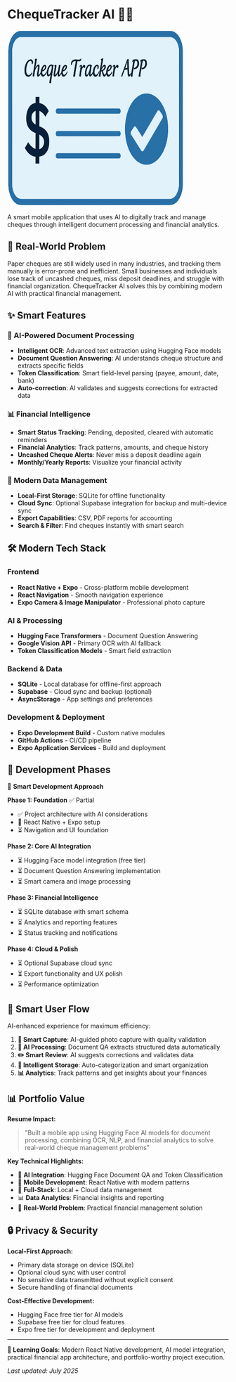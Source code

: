 # ChequeTracker AI 🤖📱

<div align="left">
  <img src="assets/app-logo.png" alt="ChequeTracker AI Logo" width="400" height="400">
</div>

A smart mobile application that uses AI to digitally track and manage cheques through intelligent document processing and financial analytics.

## 🎯 Real-World Problem

Paper cheques are still widely used in many industries, and tracking them manually is error-prone and inefficient. Small businesses and individuals lose track of uncashed cheques, miss deposit deadlines, and struggle with financial organization. ChequeTracker AI solves this by combining modern AI with practical financial management.

## ✨ Smart Features

### 🤖 AI-Powered Document Processing

- **Intelligent OCR**: Advanced text extraction using Hugging Face models
- **Document Question Answering**: AI understands cheque structure and extracts specific fields
- **Token Classification**: Smart field-level parsing (payee, amount, date, bank)
- **Auto-correction**: AI validates and suggests corrections for extracted data

### 📊 Financial Intelligence

- **Smart Status Tracking**: Pending, deposited, cleared with automatic reminders
- **Financial Analytics**: Track patterns, amounts, and cheque history
- **Uncashed Cheque Alerts**: Never miss a deposit deadline again
- **Monthly/Yearly Reports**: Visualize your financial activity

### 🔄 Modern Data Management

- **Local-First Storage**: SQLite for offline functionality
- **Cloud Sync**: Optional Supabase integration for backup and multi-device sync
- **Export Capabilities**: CSV, PDF reports for accounting
- **Search & Filter**: Find cheques instantly with smart search

## 🛠️ Modern Tech Stack

### Frontend
- **React Native + Expo** - Cross-platform mobile development
- **React Navigation** - Smooth navigation experience
- **Expo Camera & Image Manipulator** - Professional photo capture

### AI & Processing
- **Hugging Face Transformers** - Document Question Answering
- **Google Vision API** - Primary OCR with AI fallback
- **Token Classification Models** - Smart field extraction

### Backend & Data
- **SQLite** - Local database for offline-first approach
- **Supabase** - Cloud sync and backup (optional)
- **AsyncStorage** - App settings and preferences

### Development & Deployment
- **Expo Development Build** - Custom native modules
- **GitHub Actions** - CI/CD pipeline
- **Expo Application Services** - Build and deployment

## 📱 Development Phases

🚧 **Smart Development Approach**

**Phase 1: Foundation** ✅ Partial
- ✅ Project architecture with AI considerations
- 🔄 React Native + Expo setup
- ⏳ Navigation and UI foundation

**Phase 2: Core AI Integration**
- ⏳ Hugging Face model integration (free tier)
- ⏳ Document Question Answering implementation
- ⏳ Smart camera and image processing

**Phase 3: Financial Intelligence**
- ⏳ SQLite database with smart schema
- ⏳ Analytics and reporting features
- ⏳ Status tracking and notifications

**Phase 4: Cloud & Polish**
- ⏳ Optional Supabase cloud sync
- ⏳ Export functionality and UX polish
- ⏳ Performance optimization

## 🎨 Smart User Flow

AI-enhanced experience for maximum efficiency:

1. **📸 Smart Capture**: AI-guided photo capture with quality validation
2. **🤖 AI Processing**: Document QA extracts structured data automatically
3. **✏️ Smart Review**: AI suggests corrections and validates data
4. **💾 Intelligent Storage**: Auto-categorization and smart organization
5. **📊 Analytics**: Track patterns and get insights about your finances

## 📊 Portfolio Value

**Resume Impact:**
> "Built a mobile app using Hugging Face AI models for document processing, combining OCR, NLP, and financial analytics to solve real-world cheque management problems"

**Key Technical Highlights:**
- 🤖 **AI Integration**: Hugging Face Document QA and Token Classification
- 📱 **Mobile Development**: React Native with modern patterns
- 🔄 **Full-Stack**: Local + Cloud data management
- 📊 **Data Analytics**: Financial insights and reporting
- 🎯 **Real-World Problem**: Practical financial management solution

## 🔒 Privacy & Security

**Local-First Approach:**
- Primary data storage on device (SQLite)
- Optional cloud sync with user control
- No sensitive data transmitted without explicit consent
- Secure handling of financial documents

**Cost-Effective Development:**
- Hugging Face free tier for AI models
- Supabase free tier for cloud features
- Expo free tier for development and deployment

---

**🎯 Learning Goals**: Modern React Native development, AI model integration, practical financial app architecture, and portfolio-worthy project execution.

_Last updated: July 2025_
